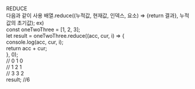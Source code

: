 REDUCE<br>
다음과 같이 사용 배열.reduce((누적값, 현재값, 인덱스, 요소) => {return 결과}, 누적값의 초기값);
ex)<br>
const oneTwoThree = [1, 2, 3];<br>
let result = oneTwoThree.reduce((acc, cur, i) => { <br>
  console.log(acc, cur, i); <br>
  return acc + cur; <br>
}, 0); <br>
// 0 1 0 <br>
// 1 2 1 <br>
// 3 3 2 <br>
result; //6
